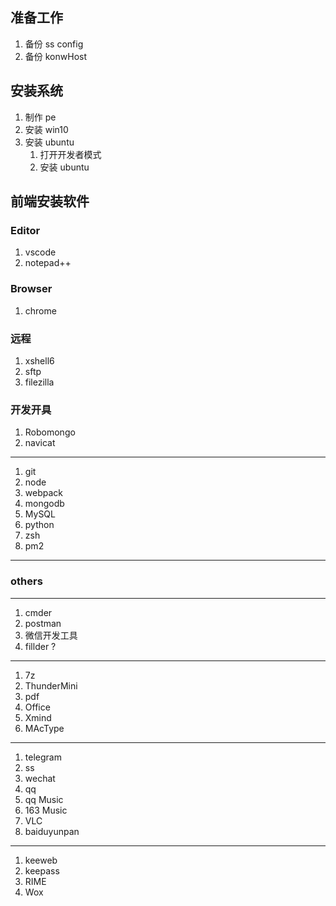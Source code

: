 ## 准备工作

1. 备份 ss config
1. 备份 konwHost

## 安装系统

1. 制作 pe
1. 安装 win10
1. 安装 ubuntu
   1. 打开开发者模式
   2. 安装 ubuntu

## 前端安装软件

### Editor

1. vscode
1. notepad++

### Browser

1. chrome

### 远程

1. xshell6
1. sftp
1. filezilla

### 开发开具

1. Robomongo
1. navicat

---

1. git
1. node
1. webpack
1. mongodb
1. MySQL
1. python
1. zsh
1. pm2

---

### others

---

1. cmder
1. postman
1. 微信开发工具
1. fillder ?

---

1. 7z
1. ThunderMini
1. pdf
1. Office
1. Xmind
1. MAcType

---

1. telegram
1. ss
1. wechat
1. qq
1. qq Music
1. 163 Music
1. VLC
1. baiduyunpan

---

1. keeweb
1. keepass
1. RIME
1. Wox
